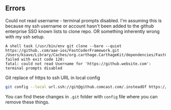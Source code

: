 

## Errors

Could not read username - terminal prompts disabled.
I'm assuming this is because my ssh username or account hasn't been added to the github enterprise SSO known lists to clone repo. 
OR
something inherently wrong with my ssh setup.
```text
A shell task (/usr/bin/env git clone --bare --quiet https://github..com/aae-ios/FastCoderFramework.git /Users/ksave/Library/Caches/org.carthage.CarthageKit/dependencies/FastCoderFramework) failed with exit code 128:
fatal: could not read Username for 'https://github.website.com': terminal prompts disabled
```



Git replace of https to ssh URL in local config

```bash
git config --local url.ssh://git@github.comcast.com/.insteadOf https://github.comcast.com/
```

You can find these changes in `.git` folder with `config` file where you can remove these things.